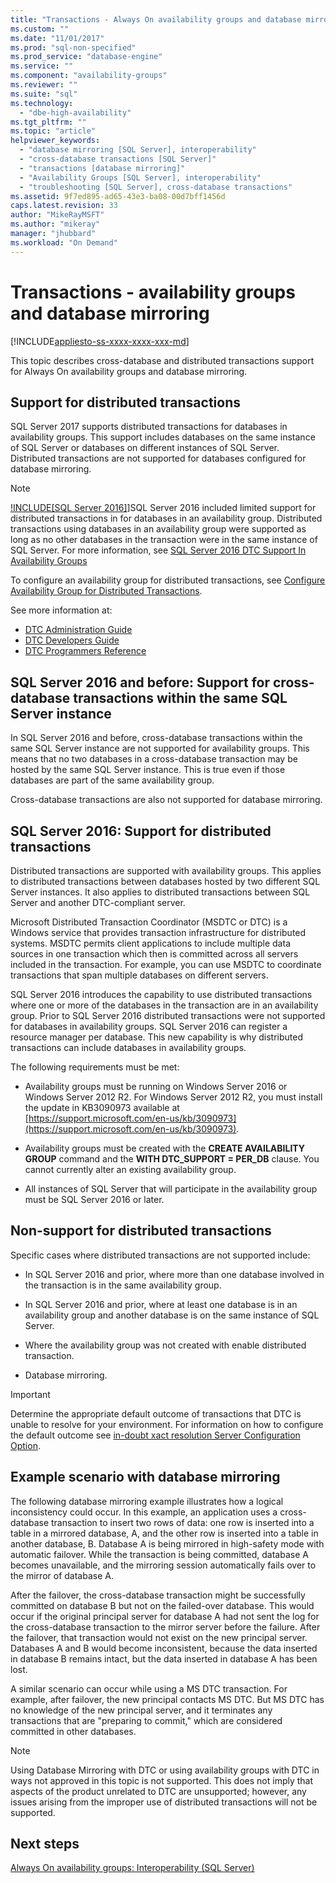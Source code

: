 ```yaml
---
title: "Transactions - Always On availability groups and database mirroring | Microsoft Docs"
ms.custom: ""
ms.date: "11/01/2017"
ms.prod: "sql-non-specified"
ms.prod_service: "database-engine"
ms.service: ""
ms.component: "availability-groups"
ms.reviewer: ""
ms.suite: "sql"
ms.technology: 
  - "dbe-high-availability"
ms.tgt_pltfrm: ""
ms.topic: "article"
helpviewer_keywords: 
  - "database mirroring [SQL Server], interoperability"
  - "cross-database transactions [SQL Server]"
  - "transactions [database mirroring]"
  - "Availability Groups [SQL Server], interoperability"
  - "troubleshooting [SQL Server], cross-database transactions"
ms.assetid: 9f7ed895-ad65-43e3-ba08-00d7bff1456d
caps.latest.revision: 33
author: "MikeRayMSFT"
ms.author: "mikeray"
manager: "jhubbard"
ms.workload: "On Demand"
---
```

# Transactions - availability groups and database mirroring
[!INCLUDE[appliesto-ss-xxxx-xxxx-xxx-md](../../../includes/appliesto-ss-xxxx-xxxx-xxx-md.md)]

This topic describes cross-database and distributed transactions support for Always On availability groups and database mirroring.  

## Support for distributed transactions

SQL Server 2017 supports distributed transactions for databases in availability groups. This support includes databases on the same instance of SQL Server or databases on different instances of SQL Server. Distributed transactions are not supported for databases configured for database mirroring.

>[!NOTE]
>[!INCLUDE[SQL Server 2016]](../../../includes/sssql15-md.md)]SQL Server 2016 included limited support for distributed transactions in for databases in an availability group. Distributed transactions using databases in an availability group were supported as long as no other databases in the transaction were in the same instance of SQL Server. For more information, see [SQL Server 2016 DTC Support In Availability Groups](http://blogs.technet.microsoft.com/dataplatform/2016/01/25/sql-server-2016-dtc-support-in-availability-gr)

To configure an availability group for distributed transactions, see [Configure Availability Group for Distributed Transactions](configure-availability-group-for-distributed-transactions.md).

See more information at:

- [DTC Administration Guide](http://msdn.microsoft.com/library/ms681291.aspx)
- [DTC Developers Guide](http://msdn.microsoft.com/library/ms679938.aspx)
- [DTC Programmers Reference](http://msdn.microsoft.com/library/ms686108.aspx)

## SQL Server 2016 and before: Support for cross-database transactions within the same SQL Server instance  

In SQL Server 2016 and before, cross-database transactions within the same SQL Server instance are not supported for availability groups. This means that no two databases in a cross-database transaction may be hosted by the same SQL Server instance. This is true even if those databases are part of the same availability group.  
  
Cross-database transactions are also not supported for database mirroring.  
  
##  <a name="dtcsupport"></a> SQL Server 2016: Support for distributed transactions  
Distributed transactions are supported with availability groups. This applies to distributed transactions between databases hosted by two different SQL Server instances. It also applies to distributed transactions between SQL Server and another DTC-compliant server.  
 
Microsoft Distributed Transaction Coordinator (MSDTC or DTC) is a Windows service that provides transaction infrastructure for distributed systems. MSDTC permits client applications to include multiple data sources in one transaction which then is committed across all servers included in the transaction. For example, you can use MSDTC to coordinate transactions that span multiple databases on different servers.

SQL Server 2016 introduces the capability to use distributed transactions where one or more of the databases in the transaction are in an availability group. Prior to SQL Server 2016 distributed transactions were not supported for databases in availability groups. SQL Server 2016 can register a resource manager per database. This new capability is why distributed transactions can include databases in availability groups.
  
 The following requirements must be met:  
  
-   Availability groups must be running on Windows Server 2016 or Windows Server 2012 R2. For Windows Server 2012 R2, you must install the update in KB3090973 available at [https://support.microsoft.com/en-us/kb/3090973](https://support.microsoft.com/en-us/kb/3090973).  
  
-   Availability groups must be created with the **CREATE AVAILABILITY GROUP** command and the **WITH DTC\_SUPPORT = PER_DB** clause. You cannot currently alter an existing availability group.  

- All instances of SQL Server  that will participate in the availability group must be SQL Server 2016 or later.
 
 ## Non-support for distributed transactions
 Specific cases where distributed transactions are not supported include:
 
 - In SQL Server 2016 and prior, where more than one database involved in the transaction is in the same availability group.
 
 - In SQL Server 2016 and prior, where at least one database is in an availability group and another database is on the same instance of SQL Server. 
 
 - Where the availability group was not created with enable distributed transaction.
 
 - Database mirroring.
 
 > [!IMPORTANT]
 > Determine the appropriate default outcome of transactions that DTC is unable to resolve for your environment.  For information on how to configure the default outcome see [in-doubt xact resolution Server Configuration Option](../../../database-engine/configure-windows/in-doubt-xact-resolution-server-configuration-option.md).
  
## Example scenario with database mirroring  
 The following database mirroring example illustrates how a logical inconsistency could occur. In this example, an application uses a cross-database transaction to insert two rows of data: one row is inserted into a table in a mirrored database, A, and the other row is inserted into a table in another database, B. Database A is being mirrored in high-safety mode with automatic failover. While the transaction is being committed, database A becomes unavailable, and the mirroring session automatically fails over to the mirror of database A.  
  
 After the failover, the cross-database transaction might be successfully committed on database B but not on the failed-over database. This would occur if the original principal server for database A had not sent the log for the cross-database transaction to the mirror server before the failure. After the failover, that transaction would not exist on the new principal server. Databases A and B would become inconsistent, because the data inserted in database B remains intact, but the data inserted in database A has been lost.  
  
 A similar scenario can occur while using a MS DTC transaction. For example, after failover, the new principal contacts MS DTC. But MS DTC has no knowledge of the new principal server, and it terminates any transactions that are "preparing to commit," which are considered committed in other databases.  
  
> [!NOTE]  
>  Using Database Mirroring with DTC or using availability groups with DTC in ways not approved in this topic is not supported.  This does not imply that aspects of the product unrelated to DTC are unsupported; however, any issues arising from the improper use of distributed transactions will not be supported.  
  
## Next steps  
 [Always On availability groups: Interoperability &#40;SQL Server&#41;](../../../database-engine/availability-groups/windows/always-on-availability-groups-interoperability-sql-server.md)  
  
  
